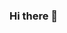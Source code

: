 ### Hi there 👋

<!--
**vataliya/vataliya** is a ✨ _special_ ✨ repository because its `README.md` (this file) appears on your GitHub profile.

Here are some fun facts about me:

- 🔭 I’m currently seeking full-time opporutinities in Data Analytics and Machine Learning 
- 🌱 I’m currently learning Deep Learning and Computer Vision
- 💬 Ask me about anything (Not an expert, but will try my best to answer you)
- 📫 How to reach me: 
      LinkedIn: www.linekdin.com/in/vataliya
      Email: vataliya.h@northeastern.edu
      Twitter: VHarshish
- ⚡ Fun fact: Mark Zuckerburg launched Facebook on my birthday.
